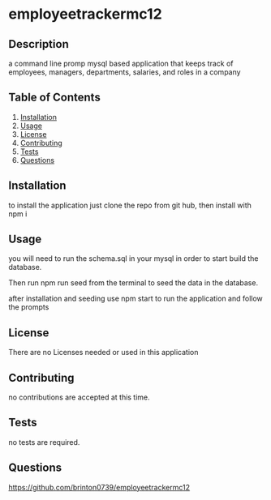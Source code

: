 # employeetrackermc12

## Description

a command line promp mysql based application that keeps track of employees, managers, departments, salaries, and roles in a company

## Table of Contents

1. [Installation](#installation)
2. [Usage](#usage)
3. [License](#license)
4. [Contributing](#contributing)
5. [Tests](#tests)
6. [Questions](#questions)

## Installation

to install the application just clone the repo from git hub, then install with npm i

## Usage

you will need to run the schema.sql in your mysql in order to start build the database.

Then run npm run seed from the terminal to seed the data in the database.

after installation and seeding use npm start to run the application and follow the prompts
## License

There are no Licenses needed or used in this application

## Contributing

no contributions are accepted at this time.

## Tests

no tests are required.

## Questions

https://github.com/brinton0739/employeetrackermc12





